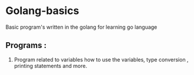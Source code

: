 # Golang-basics

Basic program's written in the golang  for learning go language

## Programs :

1. Program related to variables how to use the variables, type conversion , printing statements and more.
